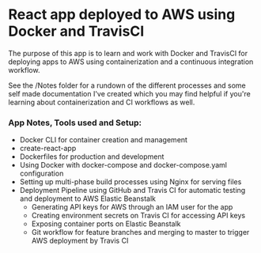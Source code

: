 # React app deployed to AWS using Docker and TravisCI

The purpose of this app is to learn and work with Docker and TravisCI for deploying apps to AWS using containerization and a continuous integration workflow.

See the /Notes folder for a rundown of the different processes and some self made documentation I've created which you may find helpful if you're learning about containerization and CI workflows as well.

### App Notes, Tools used and Setup:
- Docker CLI for container creation and management
- create-react-app
- Dockerfiles for production and development
- Using Docker with docker-compose and docker-compose.yaml configuration
- Setting up multi-phase build processes using Nginx for serving files
- Deployment Pipeline using GitHub and Travis CI for automatic testing and deployment to AWS Elastic Beanstalk
  - Generating API keys for AWS through an IAM user for the app
  - Creating environment secrets on Travis CI for accessing API keys
  - Exposing container ports on Elastic Beanstalk
  - Git workflow for feature branches and merging to master to trigger AWS deployment by Travis CI
